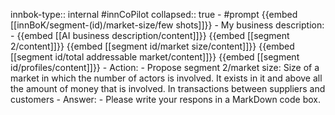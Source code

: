 innbok-type:: internal
#innCoPilot
collapsed:: true
	- #prompt {{embed [[innBoK/segment-(id)/market-size/few shots]]}}
		- My business description:
		- {{embed [[AI business description/content]]}} {{embed [[segment 2/content]]}} {{embed [[segment id/market size/content]]}} {{embed [[segment id/total addressable market/content]]}} {{embed [[segment id/profiles/content]]}}
		- Action:
		- Propose segment 2/market size: Size of a market in which the number of actors is involved. It exists in it and above all the amount of money that is involved. In transactions between suppliers and customers
		- Answer:
		- Please write your respons in a MarkDown code box.


